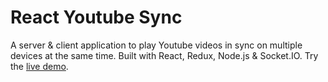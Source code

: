 # React Youtube Sync

A server & client application to play Youtube videos in sync on multiple devices at the same time. Built with React, Redux, Node.js & Socket.IO. Try the [live demo](https://react-youtube-sync.herokuapp.com).